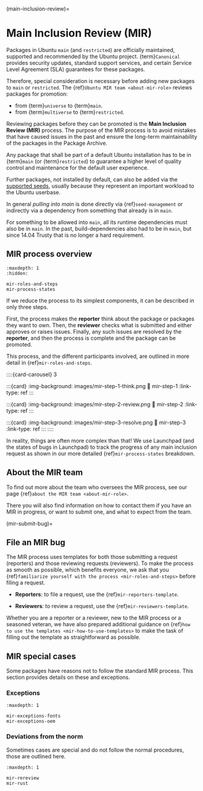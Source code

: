 (main-inclusion-review)=
# Main Inclusion Review (MIR)

Packages in Ubuntu `main` (and `restricted`) are officially
maintained, supported and recommended by the Ubuntu project.
{term}`Canonical` provides security updates, standard support services, and
certain Service Level Agreement (SLA) guarantees for these packages.

Therefore, special consideration is necessary before adding new packages
to `main` or `restricted`. The {ref}`Ubuntu MIR team <about-mir-role>`
reviews packages for promotion:

* from {term}`universe` to {term}`main`.
* from {term}`multiverse` to {term}`restricted`.

Reviewing packages before they can be promoted is the **Main Inclusion Review
(MIR)** process. The purpose of the MIR process is to avoid mistakes that have
caused issues in the past and ensure the long-term maintainability of the
packages in the Package Archive.

Any package that shall be part of a default Ubuntu installation has to be in
{term}`main` (or {term}`restricted`) to guarantee a higher level of quality
control and maintenance for the default user experience.

Further packages, not installed by default, can also be added via the
[supported seeds](https://git.launchpad.net/~ubuntu-core-dev/ubuntu-seeds/+git/platform/tree/),
usually because they represent an important workload to the Ubuntu userbase.

In general *pulling into main* is done directly via {ref}`seed-management` or
indirectly via a dependency from something that already is in `main`.

For something to be allowed into `main`, all its runtime dependencies must also
be in `main`. In the past, build-dependencies also had to be in
`main`, but since 14.04 Trusty that is no longer a hard requirement.


## MIR process overview

```{toctree}
:maxdepth: 1
:hidden:

mir-roles-and-steps
mir-process-states
```

If we reduce the process to its simplest components, it can be described in
only three steps.

First, the process makes the **reporter** think about the package or packages
they want to own. Then, the **reviewer** checks what is submitted and either
approves or raises issues. Finally, any such issues are resolved by the
**reporter**, and then the process is complete and the package can be promoted. 

This process, and the different participants involved, are outlined in more
detail in {ref}`mir-roles-and-steps`.

::::{card-carousel} 3

:::{card}
:img-background: images/mir-step-1-think.png
:link: mir-step-1
:link-type: ref
:::

:::{card}
:img-background: images/mir-step-2-review.png
:link: mir-step-2
:link-type: ref
:::

:::{card}
:img-background: images/mir-step-3-resolve.png
:link: mir-step-3
:link-type: ref
:::
::::

In reality, things are often more complex than that! We use Launchpad (and the
states of bugs in Launchpad) to track the progress of any main inclusion request
as shown in our more detailed {ref}`mir-process-states` breakdown.


## About the MIR team

To find out more about the team who oversees the MIR process, see our page
{ref}`about the MIR team <about-mir-role>`.

There you will also find information on how to contact them if you have an MIR
in progress, or want to submit one, and what to expect from the team.

(mir-submit-bug)=
## File an MIR bug

The MIR process uses templates for both those submitting a request (reporters)
and those reviewing requests (reviewers). To make the process as smooth as
possible, which benefits everyone, we ask that you
{ref}`familiarize yourself with the process <mir-roles-and-steps>` before
filing a request.

* **Reporters**: to file a request, use the {ref}`mir-reporters-template`.

* **Reviewers**: to review a request, use the {ref}`mir-reviewers-template`.

Whether you are a reporter or a reviewer, new to the MIR process or a seasoned
veteran, we have also prepared additional guidance on
{ref}`how to use the templates <mir-how-to-use-templates>` to make the task of
filling out the template as straightforward as possible.


## MIR special cases

Some packages have reasons not to follow the standard MIR process. This section
provides details on these and exceptions.

### Exceptions

```{toctree}
:maxdepth: 1

mir-exceptions-fonts
mir-exceptions-oem
```

### Deviations from the norm

Sometimes cases are special and do not follow the normal procedures, those are
outlined here.

```{toctree}
:maxdepth: 1

mir-rereview
mir-rust
```





